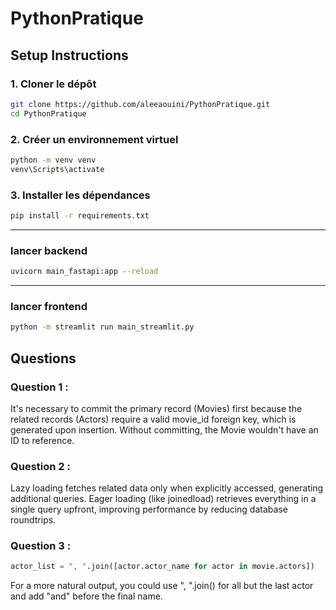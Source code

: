 
# PythonPratique

## Setup Instructions

### 1. Cloner le dépôt

```bash
git clone https://github.com/aleeaouini/PythonPratique.git
cd PythonPratique
```

### 2. Créer un environnement virtuel

```bash
python -m venv venv
venv\Scripts\activate
```

### 3. Installer les dépendances

```bash
pip install -r requirements.txt
```

---
###  lancer backend
```bash
uvicorn main_fastapi:app --reload
```

---
###  lancer frontend
```bash
python -m streamlit run main_streamlit.py
```

## Questions

### Question 1 :
It's necessary to commit the primary record (Movies) first because the related records (Actors) require a valid movie_id foreign key, which is generated upon insertion. Without committing, the Movie wouldn't have an ID to reference.

### Question 2 :
Lazy loading fetches related data only when explicitly accessed, generating additional queries. Eager loading (like joinedload) retrieves everything in a single query upfront, improving performance by reducing database roundtrips.

### Question 3 :
```python
actor_list = ", ".join([actor.actor_name for actor in movie.actors])
```
For a more natural output, you could use ", ".join() for all but the last actor and add "and" before the final name.
